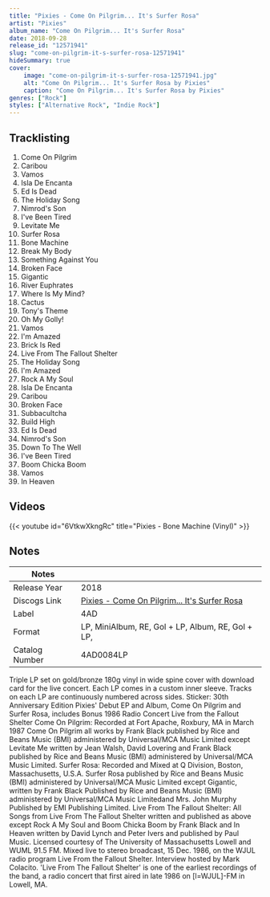 ```yaml
---
title: "Pixies - Come On Pilgrim... It's Surfer Rosa"
artist: "Pixies"
album_name: "Come On Pilgrim... It's Surfer Rosa"
date: 2018-09-28
release_id: "12571941"
slug: "come-on-pilgrim-it-s-surfer-rosa-12571941"
hideSummary: true
cover:
    image: "come-on-pilgrim-it-s-surfer-rosa-12571941.jpg"
    alt: "Come On Pilgrim... It's Surfer Rosa by Pixies"
    caption: "Come On Pilgrim... It's Surfer Rosa by Pixies"
genres: ["Rock"]
styles: ["Alternative Rock", "Indie Rock"]
---
```

## Tracklisting
1. Come On Pilgrim
2. Caribou
3. Vamos
4. Isla De Encanta
5. Ed Is Dead
6. The Holiday Song
7. Nimrod's Son
8. I've Been Tired
9. Levitate Me
10. Surfer Rosa
11. Bone Machine
12. Break My Body
13. Something Against You
14. Broken Face
15. Gigantic
16. River Euphrates
17. Where Is My Mind?
18. Cactus
19. Tony's Theme
20. Oh My Golly!
21. Vamos
22. I'm Amazed
23. Brick Is Red
24. Live From The Fallout Shelter
25. The Holiday Song
26. I'm Amazed
27. Rock A My Soul
28. Isla De Encanta
29. Caribou
30. Broken Face
31. Subbacultcha
32. Build High
33. Ed Is Dead
34. Nimrod's Son
35. Down To The Well 
36. I've Been Tired
37. Boom Chicka Boom
38. Vamos
39. In Heaven

## Videos
{{< youtube id="6VtkwXkngRc" title="Pixies - Bone Machine (Vinyl)" >}}

## Notes
| Notes          |             |
| ---------------| ----------- |
| Release Year   | 2018 |
| Discogs Link   | [Pixies - Come On Pilgrim... It's Surfer Rosa](https://www.discogs.com/release/12571941-Pixies-Come-On-Pilgrim-Its-Surfer-Rosa) |
| Label          | 4AD |
| Format         | LP, MiniAlbum, RE, Gol + LP, Album, RE, Gol + LP,  |
| Catalog Number | 4AD0084LP |

Triple LP set on gold/bronze 180g vinyl in wide spine cover with download card for the live concert. Each LP comes in a custom inner sleeve. Tracks on each LP are continuously numbered across sides.  Sticker: 30th Anniversary Edition Pixies' Debut EP and Album, Come On Pilgrim and Surfer Rosa, includes Bonus 1986 Radio Concert Live from the Fallout Shelter  Come On Pilgrim: Recorded at Fort Apache, Roxbury, MA in March 1987 Come On Pilgrim all works by Frank Black published by Rice and Beans Music (BMI) administered by Universal/MCA Music Limited except Levitate Me written by Jean Walsh, David Lovering and Frank Black published by Rice and Beans Music (BMI) administered by Universal/MCA Music Limited.  Surfer Rosa: Recorded and Mixed at Q Division, Boston, Massachusetts, U.S.A. Surfer Rosa published by Rice and Beans Music (BMI) administered by Universal/MCA Music Limited except Gigantic, written by Frank Black Published by Rice and Beans Music (BMI) administered by Universal/MCA Music Limitedand Mrs. John Murphy Published by EMI Publishing Limited.  Live From The Fallout Shelter: All Songs from Live From The Fallout Shelter written and published as above except Rock A My Soul and Boom Chicka Boom by Frank Black and In Heaven written by David Lynch and Peter Ivers and published by Paul Music. Licensed courtesy of The University of Massachusetts Lowell and WUML 91.5 FM. Mixed live to stereo broadcast, 15 Dec. 1986, on the WJUL radio program Live From the Fallout Shelter. Interview hosted by Mark Colacito.  'Live From The Fallout Shelter' is one of the earliest recordings of the band, a radio concert that first aired in late 1986 on [l=WJUL]-FM in Lowell, MA.
